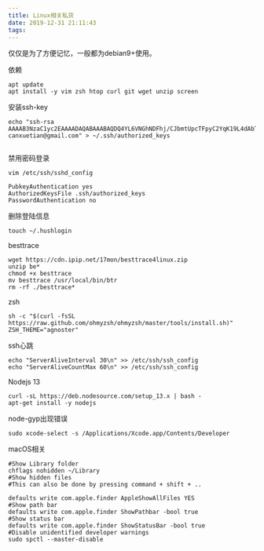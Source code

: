 ```yaml
---
title: Linux相关私货
date: 2019-12-31 21:11:43
tags:
---
```

仅仅是为了方便记忆，一般都为debian9+使用。  

依赖

``` shell
apt update
apt install -y vim zsh htop curl git wget unzip screen
```

安装ssh-key

``` shell
echo "ssh-rsa AAAAB3NzaC1yc2EAAAADAQABAAABAQDQ4YL6VNGhNDFhj/CJbmtUpcTFpyC2YqK19L4dAbTvtsPog3OgqNkdLJnxL6dONqucnrusoOykAI3/5dwHIT5IXHTkye4pEywHAbZBNES7ZGitZgCbmpMhmaecz9ZE3mGeSBkOqYDho33uH5xT9O0AU0pgLRo7BO//ae+gnsH1WEkbK4y0a+typw9QcAupTi+wmfg/w+u6zYGiB3CPZhNqk5SEBvt9WI4cDbcovCTCfhsu1Ty6tD2tCEHeBRzd9UVlZfDpY/dBOcCbBQVEU2Zf1sQos0lkEjcV77oh5REtrha3DojIqZqYSWw+l7cKny6u6Z4W5O/IIVNsS5Tda3oN canxuetian@gmail.com" > ~/.ssh/authorized_keys


```

禁用密码登录

``` shell
vim /etc/ssh/sshd_config

PubkeyAuthentication yes
AuthorizedKeysFile .ssh/authorized_keys
PasswordAuthentication no

```

删除登陆信息

``` shell
touch ~/.hushlogin
```

besttrace

``` shell
wget https://cdn.ipip.net/17mon/besttrace4linux.zip
unzip be*
chmod +x besttrace
mv besttrace /usr/local/bin/btr
rm -rf ./besttrace*
```

zsh

``` shell
sh -c "$(curl -fsSL https://raw.github.com/ohmyzsh/ohmyzsh/master/tools/install.sh)"
ZSH_THEME="agnoster"
```

ssh心跳

``` shell
echo "ServerAliveInterval 30\n" >> /etc/ssh/ssh_config
echo "ServerAliveCountMax 60\n" >> /etc/ssh/ssh_config
```

Nodejs 13  

``` shell
curl -sL https://deb.nodesource.com/setup_13.x | bash -
apt-get install -y nodejs
```

node-gyp出现错误  

``` shell
sudo xcode-select -s /Applications/Xcode.app/Contents/Developer
```

macOS相关

``` shell
#Show Library folder
chflags nohidden ~/Library
#Show hidden files
#This can also be done by pressing command + shift + ..

defaults write com.apple.finder AppleShowAllFiles YES
#Show path bar
defaults write com.apple.finder ShowPathbar -bool true
#Show status bar
defaults write com.apple.finder ShowStatusBar -bool true
#Disable unidentified developer warnings
sudo spctl --master-disable
```

